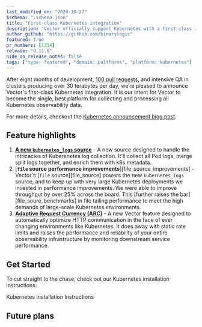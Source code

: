 ```yaml
---
last_modified_on: "2020-10-27"
$schema: ".schema.json"
title: "First-class Kubernetes integration"
description: "Vector officially support Kubernetes with a first-class integration."
author_github: "https://github.com/binarylogic"
featured: true
pr_numbers: [1314]
release: "0.11.0"
hide_on_release_notes: false
tags: ["type: featured", "domain: paltforms", "platform: kubernetes"]
---
```


After eight months of development, [100 pull requests][kubernetes_pull_requests],
and intensive QA in clusters producing over 30 terabytes per day, we’re pleased
to announce Vector's first-class Kubernetes integration. It is our intent for
Vector to become the single, best platform for collecting and processing all
Kubernetes observability data.

For more details, checkout the
[Kubernetes announcement blog post][announcement_post].

## Feature highlights

1.  [**A new `kubernetes_logs` source**][kubernetes_logs_source] - A new source
    designed to handle the intricacies of Kuberenetes log collection. It'll
    collect all Pod logs, merge split logs together, and enrich them with k8s
    metadata.
2.  [**`file` source performance improvements**][file_source_improvements] -
    Vector's [`file` source][file_source] powers the new `kubernetes_logs`
    source, and to keep up with very large Kubernetes deployments we invested
    in performance improvements. We were able to improve throughput by over 25%
    across the board. This [further raises the bar][file_soure_benchmarks] in
    file tailing performance to meet the high demands of large-scale Kubernetes
    environments.
2.  [**Adaptive Request Currency (ARC)**][adaptive_concurrency_post] -
    A new Vector feature designed to automatically optimize HTTP communication
    in the face of ever changing environments like Kubernetes. It does away with
    static rate limits and raises the performance and reliability of your entire
    observability infrastructure by monitoring downstream service performance.

## Get Started

To cut straight to the chase, check out our Kubernetes installation instructions:

<Jump to="/docs/setup/installation/platforms/kubernetes/#install">Kubernetes Installation Instructions</Jump>

## Future plans

[adaptive_concurrency_post]: /blog/...
[announcement_post]: /blog/...
[installation_docs]: /docs/setup/installation/platforms/kubernetes/
[kubernetes_logs_source]: /docs/reference/sources/kubernetes_logs/
[kubernetes_pull_requests]: https://github.com/timberio/vector/pulls?q=is%3Apr+sort%3Aupdated-desc+kubernetes+is%3Aclosed
